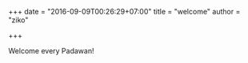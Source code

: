 +++
date = "2016-09-09T00:26:29+07:00"
title = "welcome"
author = "ziko"

+++

Welcome every Padawan!


